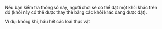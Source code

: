 Nếu bạn kiểm tra thông số này, người chơi sẽ có thể đặt một khối khác
trên đó (khối này có thể được thay thế bằng các khối khác đang được đặt).

Ví dụ: không khí, hầu hết các loại thực vật